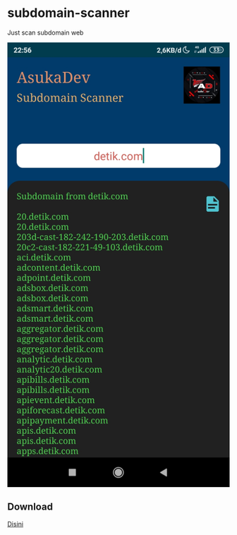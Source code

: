 # subdomain-scanner
Just scan subdomain web

![alt text](https://raw.githubusercontent.com/rickyricko302/subdomain-scanner/main/screenshoot.jpg)

## Download
[Disini](https://raw.githubusercontent.com/rickyricko302/subdomain-scanner/main/base.apk)
